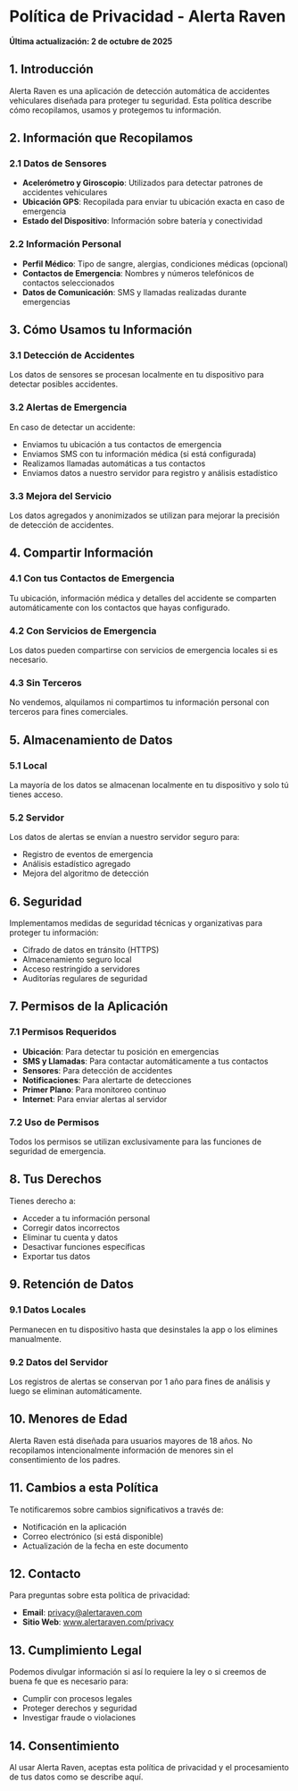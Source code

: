 # Política de Privacidad - Alerta Raven

**Última actualización: 2 de octubre de 2025**

## 1. Introducción

Alerta Raven es una aplicación de detección automática de accidentes vehiculares diseñada para proteger tu seguridad. Esta política describe cómo recopilamos, usamos y protegemos tu información.

## 2. Información que Recopilamos

### 2.1 Datos de Sensores
- **Acelerómetro y Giroscopio**: Utilizados para detectar patrones de accidentes vehiculares
- **Ubicación GPS**: Recopilada para enviar tu ubicación exacta en caso de emergencia
- **Estado del Dispositivo**: Información sobre batería y conectividad

### 2.2 Información Personal
- **Perfil Médico**: Tipo de sangre, alergias, condiciones médicas (opcional)
- **Contactos de Emergencia**: Nombres y números telefónicos de contactos seleccionados
- **Datos de Comunicación**: SMS y llamadas realizadas durante emergencias

## 3. Cómo Usamos tu Información

### 3.1 Detección de Accidentes
Los datos de sensores se procesan localmente en tu dispositivo para detectar posibles accidentes.

### 3.2 Alertas de Emergencia
En caso de detectar un accidente:
- Enviamos tu ubicación a tus contactos de emergencia
- Enviamos SMS con tu información médica (si está configurada)
- Realizamos llamadas automáticas a tus contactos
- Enviamos datos a nuestro servidor para registro y análisis estadístico

### 3.3 Mejora del Servicio
Los datos agregados y anonimizados se utilizan para mejorar la precisión de detección de accidentes.

## 4. Compartir Información

### 4.1 Con tus Contactos de Emergencia
Tu ubicación, información médica y detalles del accidente se comparten automáticamente con los contactos que hayas configurado.

### 4.2 Con Servicios de Emergencia
Los datos pueden compartirse con servicios de emergencia locales si es necesario.

### 4.3 Sin Terceros
No vendemos, alquilamos ni compartimos tu información personal con terceros para fines comerciales.

## 5. Almacenamiento de Datos

### 5.1 Local
La mayoría de los datos se almacenan localmente en tu dispositivo y solo tú tienes acceso.

### 5.2 Servidor
Los datos de alertas se envían a nuestro servidor seguro para:
- Registro de eventos de emergencia
- Análisis estadístico agregado
- Mejora del algoritmo de detección

## 6. Seguridad

Implementamos medidas de seguridad técnicas y organizativas para proteger tu información:
- Cifrado de datos en tránsito (HTTPS)
- Almacenamiento seguro local
- Acceso restringido a servidores
- Auditorías regulares de seguridad

## 7. Permisos de la Aplicación

### 7.1 Permisos Requeridos
- **Ubicación**: Para detectar tu posición en emergencias
- **SMS y Llamadas**: Para contactar automáticamente a tus contactos
- **Sensores**: Para detección de accidentes
- **Notificaciones**: Para alertarte de detecciones
- **Primer Plano**: Para monitoreo continuo
- **Internet**: Para enviar alertas al servidor

### 7.2 Uso de Permisos
Todos los permisos se utilizan exclusivamente para las funciones de seguridad de emergencia.

## 8. Tus Derechos

Tienes derecho a:
- Acceder a tu información personal
- Corregir datos incorrectos
- Eliminar tu cuenta y datos
- Desactivar funciones específicas
- Exportar tus datos

## 9. Retención de Datos

### 9.1 Datos Locales
Permanecen en tu dispositivo hasta que desinstales la app o los elimines manualmente.

### 9.2 Datos del Servidor
Los registros de alertas se conservan por 1 año para fines de análisis y luego se eliminan automáticamente.

## 10. Menores de Edad

Alerta Raven está diseñada para usuarios mayores de 18 años. No recopilamos intencionalmente información de menores sin el consentimiento de los padres.

## 11. Cambios a esta Política

Te notificaremos sobre cambios significativos a través de:
- Notificación en la aplicación
- Correo electrónico (si está disponible)
- Actualización de la fecha en este documento

## 12. Contacto

Para preguntas sobre esta política de privacidad:
- **Email**: privacy@alertaraven.com
- **Sitio Web**: www.alertaraven.com/privacy

## 13. Cumplimiento Legal

Podemos divulgar información si así lo requiere la ley o si creemos de buena fe que es necesario para:
- Cumplir con procesos legales
- Proteger derechos y seguridad
- Investigar fraude o violaciones

## 14. Consentimiento

Al usar Alerta Raven, aceptas esta política de privacidad y el procesamiento de tus datos como se describe aquí.
